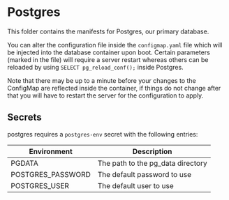 # Postgres
This folder contains the manifests for Postgres, our primary database.

You can alter the configuration file inside the `configmap.yaml` file which will be injected into the database container upon boot. Certain parameters (marked in the file) will require a server restart whereas others can be reloaded by using `SELECT pg_reload_conf();` inside Postgres.

Note that there may be up to a minute before your changes to the ConfigMap are reflected inside the container, if things do not change after that you will have to restart the server for the configuration to apply.

## Secrets

postgres requires a `postgres-env` secret with the following entries:

| Environment       | Description                       |
|-------------------|-----------------------------------|
| PGDATA            | The path to the pg_data directory |
| POSTGRES_PASSWORD | The default password to use       |
| POSTGRES_USER     | The default user to use           |
